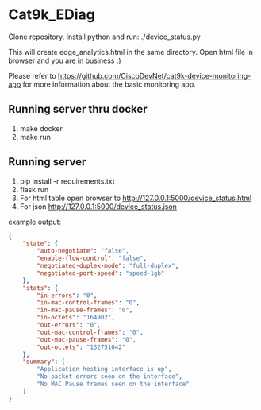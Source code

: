 # Cat9k_EDiag
Clone repository. Install python and run:
./device_status.py

This will create edge_analytics.html in the same directory.
Open html file in browser and you are in business :)

Please refer to https://github.com/CiscoDevNet/cat9k-device-monitoring-app
for more information about the basic monitoring app.

## Running server thru docker
1. make docker
2. make run

## Running server
1. pip install -r requirements.txt
2. flask run
3. For html table open browser to http://127.0.0.1:5000/device_status.html
4. For json http://127.0.0.1:5000/device_status.json

example output:
```json
{
    "state": {
        "auto-negotiate": "false",
        "enable-flow-control": "false",
        "negotiated-duplex-mode": "full-duplex",
        "negotiated-port-speed": "speed-1gb"
    },
    "stats": {
        "in-errors": "0",
        "in-mac-control-frames": "0",
        "in-mac-pause-frames": "0",
        "in-octets": "164902",
        "out-errors": "0",
        "out-mac-control-frames": "0",
        "out-mac-pause-frames": "0",
        "out-octets": "132751042"
    },
    "summary": [
        "Application hosting interface is up",
        "No packet errors seen on the interface",
        "No MAC Pause frames seen on the interface"
    ]
}
```

